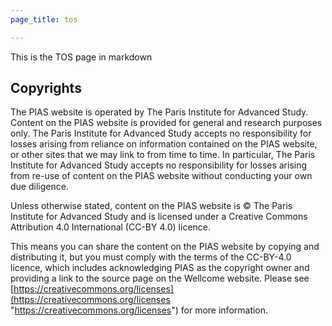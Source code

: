 ```yaml
---
page_title: tos

---
```

This is the TOS page in markdown

## Copyrights

The PIAS website is operated by The Paris Institute for Advanced Study. Content on the PIAS website is provided for general and research purposes only. The Paris Institute for Advanced Study accepts no responsibility for losses arising from reliance on information contained on the PIAS website, or other sites that we may link to from time to time. In particular, The Paris Institute for Advanced Study accepts no responsibility for losses arising from re-use of content on the PIAS website without conducting your own due diligence.

Unless otherwise stated, content on the PIAS website is © The Paris Institute for Advanced Study and is licensed under a Creative Commons Attribution 4.0 International (CC-BY 4.0) licence.

This means you can share the content on the PIAS website by copying and distributing it, but you must comply with the terms of the CC-BY-4.0 licence, which includes acknowledging PIAS as the copyright owner and providing a link to the source page on the Wellcome website. Please see [https://creativecommons.org/licenses](https://creativecommons.org/licenses "https://creativecommons.org/licenses") for more information.